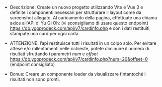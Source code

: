 - Descrizione:
  Create un nuovo progetto utilizzando Vite e Vue 3 e definite i componenti necessari per strutturare il layout come da screenshot allegato.
  Al caricamento della pagina, effettuate una chiama axios all'API di Yu Gi Oh:
  (vi sconsigliamo di usare questo endpoint)
  https://db.ygoprodeck.com/api/v7/cardinfo.php
  e con i dati restituiti, stampate una card per ogni carta.
  
- ATTENZIONE:
  l’api restituisce tutti i risultati in un colpo solo. Per evitare attese e/o rallentamenti nelle richieste, potete diminuire il numero di risultati sfruttando i parametri *num* e *offset*
  https://db.ygoprodeck.com/api/v7/cardinfo.php?num=20&offset=0
  (endpoint consigliato)
  
- Bonus:
  Creare un componente loader da visualizzare fintantoché i risultati non sono pronti.

